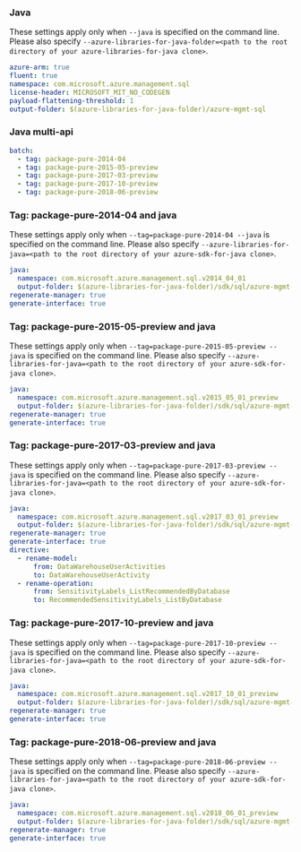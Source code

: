 
### Java

These settings apply only when `--java` is specified on the command line.
Please also specify `--azure-libraries-for-java-folder=<path to the root directory of your azure-libraries-for-java clone>`.

``` yaml $(java)
azure-arm: true
fluent: true
namespace: com.microsoft.azure.management.sql
license-header: MICROSOFT_MIT_NO_CODEGEN
payload-flattening-threshold: 1
output-folder: $(azure-libraries-for-java-folder)/azure-mgmt-sql
```


### Java multi-api

``` yaml $(java) && $(multiapi)
batch:
  - tag: package-pure-2014-04
  - tag: package-pure-2015-05-preview
  - tag: package-pure-2017-03-preview
  - tag: package-pure-2017-10-preview
  - tag: package-pure-2018-06-preview
```

### Tag: package-pure-2014-04 and java

These settings apply only when `--tag=package-pure-2014-04 --java` is specified on the command line.
Please also specify `--azure-libraries-for-java=<path to the root directory of your azure-sdk-for-java clone>`.

``` yaml $(tag) == 'package-pure-2014-04' && $(java) && $(multiapi)
java:
  namespace: com.microsoft.azure.management.sql.v2014_04_01
  output-folder: $(azure-libraries-for-java-folder)/sdk/sql/azure-mgmt-sql/v2014_04_01
regenerate-manager: true
generate-interface: true
```

### Tag: package-pure-2015-05-preview and java

These settings apply only when `--tag=package-pure-2015-05-preview --java` is specified on the command line.
Please also specify `--azure-libraries-for-java=<path to the root directory of your azure-sdk-for-java clone>`.

``` yaml $(tag) == 'package-pure-2015-05-preview' && $(java) && $(multiapi)
java:
  namespace: com.microsoft.azure.management.sql.v2015_05_01_preview
  output-folder: $(azure-libraries-for-java-folder)/sdk/sql/azure-mgmt-sql/v2015_05_01_preview
regenerate-manager: true
generate-interface: true
```

### Tag: package-pure-2017-03-preview and java

These settings apply only when `--tag=package-pure-2017-03-preview --java` is specified on the command line.
Please also specify `--azure-libraries-for-java=<path to the root directory of your azure-sdk-for-java clone>`.

``` yaml $(tag) == 'package-pure-2017-03-preview' && $(java) && $(multiapi)
java:
  namespace: com.microsoft.azure.management.sql.v2017_03_01_preview
  output-folder: $(azure-libraries-for-java-folder)/sdk/sql/azure-mgmt-sql/v2017_03_01_preview
regenerate-manager: true
generate-interface: true
directive: 
  - rename-model: 
      from: DataWarehouseUserActivities 
      to: DataWarehouseUserActivity
  - rename-operation: 
      from: SensitivityLabels_ListRecommendedByDatabase 
      to: RecommendedSensitivityLabels_ListByDatabase
```

### Tag: package-pure-2017-10-preview and java

These settings apply only when `--tag=package-pure-2017-10-preview --java` is specified on the command line.
Please also specify `--azure-libraries-for-java=<path to the root directory of your azure-sdk-for-java clone>`.

``` yaml $(tag) == 'package-pure-2017-10-preview' && $(java) && $(multiapi)
java:
  namespace: com.microsoft.azure.management.sql.v2017_10_01_preview
  output-folder: $(azure-libraries-for-java-folder)/sdk/sql/azure-mgmt-sql/v2017_10_01_preview
regenerate-manager: true
generate-interface: true
```

### Tag: package-pure-2018-06-preview and java

These settings apply only when `--tag=package-pure-2018-06-preview --java` is specified on the command line.
Please also specify `--azure-libraries-for-java=<path to the root directory of your azure-sdk-for-java clone>`.

``` yaml $(tag) == 'package-pure-2018-06-preview' && $(java) && $(multiapi)
java:
  namespace: com.microsoft.azure.management.sql.v2018_06_01_preview
  output-folder: $(azure-libraries-for-java-folder)/sdk/sql/azure-mgmt-sql/v2018_06_01_preview
regenerate-manager: true
generate-interface: true
```
